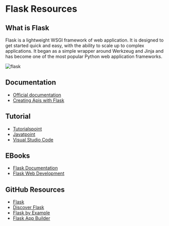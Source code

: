 # Flask Resources

## What is Flask
Flask is a lightweight WSGI framework of web application. It is designed to get started quick and easy, with the ability to scale up to complex applications. It began as a simple wrapper around Werkzeug and Jinja and has become one of the most popular Python web application frameworks.

![flask](https://flask.palletsprojects.com/en/1.1.x/_images/flask-logo.png)<br>

## Documentation
- [Official documentation](https://flask.palletsprojects.com/en/1.1.x/)
- [Creating Apis with Flask](https://programminghistorian.org/en/lessons/creating-apis-with-python-and-flask)

## Tutorial
- [Tutorialspoint](https://www.tutorialspoint.com/flask/index.htm)
- [Javatpoint](https://www.javatpoint.com/flask-tutorial)
- [Visual Studio Code](https://code.visualstudio.com/docs/python/tutorial-flask)

## EBooks
- [Flask Documentation](https://buildmedia.readthedocs.org/media/pdf/flask/latest/flask.pdf)
- [Flask Web Development](https://coddyschool.com/upload/Flask_Web_Development_Developing.pdf)

## GitHub Resources
- [Flask](https://github.com/pallets/flask)
- [Discover Flask](https://github.com/realpython/discover-flask)
- [Flask by Example](https://github.com/realpython/flask-by-example)
- [Flask App Builder](https://github.com/dpgaspar/Flask-AppBuilder)
